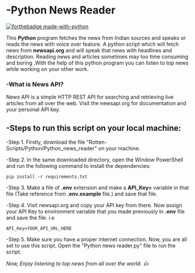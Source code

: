 # -Python News Reader
[![forthebadge made-with-python](http://ForTheBadge.com/images/badges/made-with-python.svg)](https://www.python.org/)

This **Python** program fetches the news from Indian sources and speaks or reads the news with voice over feature. A python script which will fetch news from **newsapi.org** and will speak that news with headlines and description. Reading news and articles sometimes may too time consuming and boring ,With the help of this python program you can listen to top news while working on your other work.

### -What is News API?
News API is a simple HTTP REST API for searching and retrieving live articles from all over the web. Visit the newsapi.org for documentation and your personal API key.


## -Steps to run this script on your local machine:
-Step 1. Firstly, download the file "Rotten-Scripts/Python/Python_news_reader" on your machine.

-Step 2. In the same downloaded directory, open the Window PowerShell and run the following command to install the dependencies:
```
pip install -r requirements.txt
```
-Step 3. Make a file of **.env** extension and make a **API_Key=** variable in that file (Take reference from **.env.example** file.) and save that file.

-Step 4. Visit newsapi.org and copy your API key from there. Now assign your API Key to environment variable that you made previously in **.env** file and save the file.
i.e
```
API_Key=YOUR_API_URL_HERE
```
-Step 5. Make sure you have a proper internet connection. Now, you are all set to use this script. Open the "Python news reader.py" file to run the script.

*Now, Enjoy listening to top news from all over the world. 👍*

